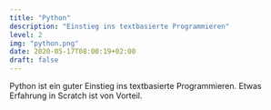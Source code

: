 ```yaml
---
title: "Python"
description: "Einstieg ins textbasierte Programmieren"
level: 2
img: "python.png"
date: 2020-05-17T08:00:19+02:00
draft: false
---
```


Python ist ein guter Einstieg ins textbasierte Programmieren. Etwas Erfahrung in Scratch ist von Vorteil.